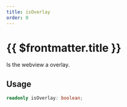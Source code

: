 ```yaml
---
title: isOverlay
order: 0
---
```


# {{ $frontmatter.title }}

Is the webview a overlay.

## Usage

```ts
readonly isOverlay: boolean;
```
